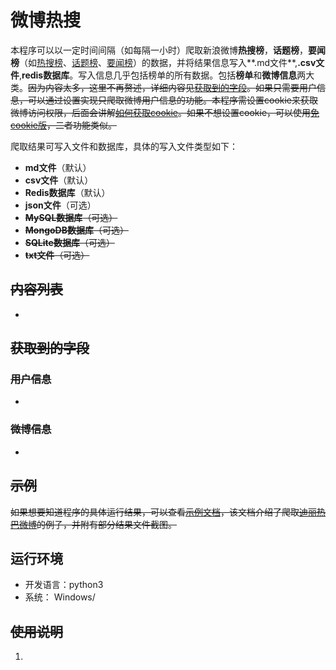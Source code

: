 # 微博热搜

本程序可以以一定时间间隔（如每隔一小时）爬取新浪微博**热搜榜**，**话题榜**，**要闻榜**（如[热搜榜](https://weibo.cn/u/1223178222)、[话题榜](https://weibo.cn/u/1669879400)、[要闻榜](https://weibo.cn/u/1729370543)）的数据，并将结果信息写入**.md文件**,**.csv文件**,**redis数据库**。写入信息几乎包括榜单的所有数据。包括**榜单**和**微博信息**两大类。~~因为内容太多，这里不再赘述，详细内容见[获取到的字段](#获取到的字段)。如果只需要用户信息，可以通过设置实现只爬取微博用户信息的功能。本程序需设置cookie来获取微博访问权限，后面会讲解[如何获取cookie](#如何获取cookie)。如果不想设置cookie，可以使用[免cookie版](https://github.com/dataabc/weibo-crawler)，二者功能类似。~~

爬取结果可写入文件和数据库，具体的写入文件类型如下：

- **md文件**（默认）
- **csv文件**（默认）
- **Redis数据库**（默认）
- **json文件**（可选）
- ~~**MySQL数据库**（可选）~~
- ~~**MongoDB数据库**（可选）~~
- ~~**SQLite数据库**（可选）~~
- ~~**txt文件**（可选）~~

## ~~内容列表~~



- 

## ~~获取到的字段~~



### ~~用户信息~~

- 

### ~~微博信息~~

- 

## ~~示例~~

~~如果想要知道程序的具体运行结果，可以查看[示例文档](https://github.com/dataabc/weiboSpider/blob/master/docs/example.md)，该文档介绍了爬取[迪丽热巴微博](https://weibo.cn/u/1669879400)的例子，并附有部分结果文件截图。~~

## 运行环境

- 开发语言：python3
- 系统： Windows/

## ~~使用说明~~



1. 
